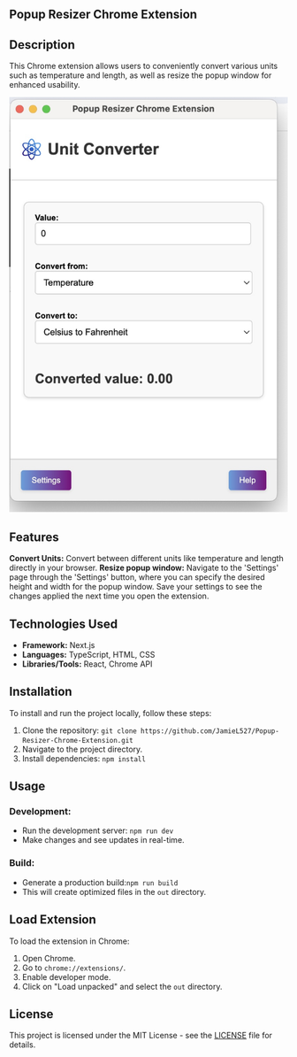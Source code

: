 ## Popup Resizer Chrome Extension

## Description
This Chrome extension allows users to conveniently convert various units such as temperature and length, as well as resize the popup window for enhanced usability.

![Screenshot](./screenshot.jpg)

## Features
**Convert Units:** Convert between different units like temperature and length directly in your browser.
**Resize popup window:** Navigate to the 'Settings' page through the 'Settings' button, where you can specify the desired height and width for the popup window. Save your settings to see the changes applied the next time you open the extension.

## Technologies Used
- **Framework:** Next.js
- **Languages:** TypeScript, HTML, CSS
- **Libraries/Tools:** React, Chrome API

## Installation
To install and run the project locally, follow these steps:

1. Clone the repository: `git clone https://github.com/JamieL527/Popup-Resizer-Chrome-Extension.git`
2. Navigate to the project directory.
3. Install dependencies: `npm install`

## Usage
### Development:
- Run the development server: `npm run dev`
- Make changes and see updates in real-time.

### Build:
- Generate a production build:`npm run build`
- This will create optimized files in the `out` directory.

## Load Extension
To load the extension in Chrome:

1. Open Chrome.
2. Go to `chrome://extensions/`.
3. Enable developer mode.
4. Click on "Load unpacked" and select the `out` directory.

## License
This project is licensed under the MIT License - see the [LICENSE](LICENSE) file for details.
